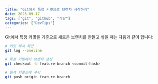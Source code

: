 ```yaml
---
title: "Git에서 특정 커밋으로 브랜치 시작하기"
date: 2025-09-17
tags: ["git", "github", "개발"]
categories: ["DevTips"]
---
```


Git에서 특정 커밋을 기준으로 새로운 브랜치를 만들고 싶을 때는 다음과 같이 합니다:

```bash
# 커밋 해시 확인
git log --oneline

# 특정 커밋에서 브랜치 생성
git checkout -b feature-branch <commit-hash>

# 원격 저장소에 푸시
git push origin feature-branch
